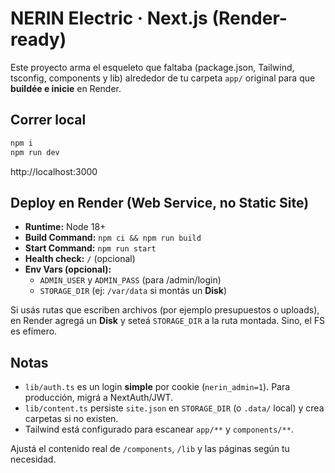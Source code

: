# NERIN Electric · Next.js (Render-ready)

Este proyecto arma el esqueleto que faltaba (package.json, Tailwind, tsconfig, components y lib) alrededor de tu carpeta `app/` original para que **buildée e inicie** en Render.

## Correr local
```bash
npm i
npm run dev
```
http://localhost:3000

## Deploy en Render (Web Service, no Static Site)
- **Runtime:** Node 18+
- **Build Command:** `npm ci && npm run build`
- **Start Command:** `npm run start`
- **Health check:** `/` (opcional)
- **Env Vars (opcional):**
  - `ADMIN_USER` y `ADMIN_PASS` (para /admin/login)
  - `STORAGE_DIR` (ej: `/var/data` si montás un **Disk**)

Si usás rutas que escriben archivos (por ejemplo presupuestos o uploads), en Render agregá un **Disk** y seteá `STORAGE_DIR` a la ruta montada. Sino, el FS es efímero.

## Notas
- `lib/auth.ts` es un login **simple** por cookie (`nerin_admin=1`). Para producción, migrá a NextAuth/JWT.
- `lib/content.ts` persiste `site.json` en `STORAGE_DIR` (o `.data/` local) y crea carpetas si no existen.
- Tailwind está configurado para escanear `app/**` y `components/**`.

Ajustá el contenido real de `/components`, `/lib` y las páginas según tu necesidad.
